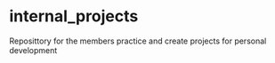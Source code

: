 # internal_projects
Reposittory for the members practice and create projects for personal development
